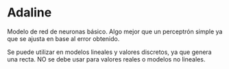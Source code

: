 # Adaline

Modelo de red de neuronas básico. Algo mejor
que un perceptrón simple ya que se ajusta en base al error obtenido.

Se puede utilizar en modelos lineales y valores discretos, ya que genera una recta. NO se debe usar
para valores reales o modelos no lineales.
